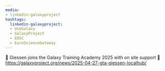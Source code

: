```yaml
---
media:
- linkedin-galaxyproject
hashtags:
  linkedin-galaxyproject:
  - UseGalaxy
  - GalaxyProject
  - EOSC
  - EuroScienceGateway
---
```

🌠 Giessen joins the Galaxy Training Academy 2025 with on site support 🎉
https://galaxyproject.org/news/2025-04-27-gta-giessen-localhub/